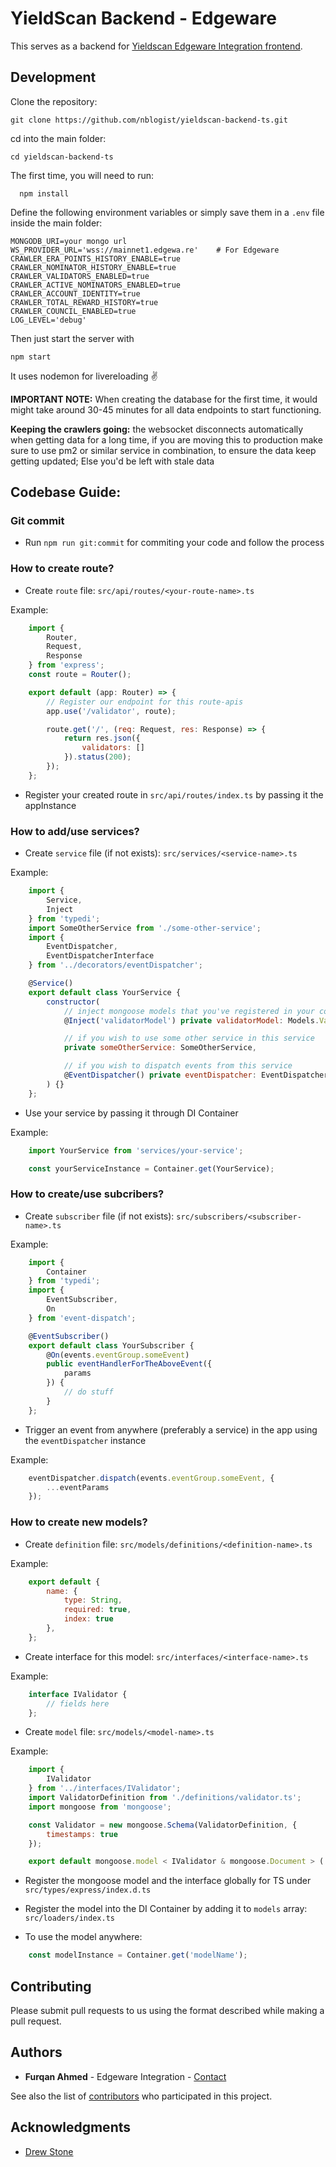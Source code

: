 # YieldScan Backend - Edgeware

This serves as a backend for [Yieldscan Edgeware Integration frontend](https://github.com/hiseedcode/yieldscan-frontend).

  ## Development

Clone the repository:

```
git clone https://github.com/nblogist/yieldscan-backend-ts.git
```

cd into the main folder:

```
cd yieldscan-backend-ts
```

  The first time, you will need to run:



```
  npm install
  ```


  Define the following environment variables or simply save them in a `.env` file inside the main folder:


```
MONGODB_URI=your mongo url
WS_PROVIDER_URL='wss://mainnet1.edgewa.re'    # For Edgeware
CRAWLER_ERA_POINTS_HISTORY_ENABLE=true
CRAWLER_NOMINATOR_HISTORY_ENABLE=true
CRAWLER_VALIDATORS_ENABLED=true
CRAWLER_ACTIVE_NOMINATORS_ENABLED=true
CRAWLER_ACCOUNT_IDENTITY=true
CRAWLER_TOTAL_REWARD_HISTORY=true
CRAWLER_COUNCIL_ENABLED=true
LOG_LEVEL='debug'
```

Then just start the server with

```
npm start
```

  It uses nodemon for livereloading ✌️

**IMPORTANT NOTE:** When creating the database for the first time, it would might take around 30-45 minutes for all data endpoints to start functioning.

**Keeping the crawlers going:** the websocket disconnects automatically when getting data for a long time, if you are moving this to production make sure to use pm2 or similar service in combination, to ensure the data keep getting updated; Else you'd be left with stale data
  ## Codebase Guide:

  ### Git commit

  + Run `npm run git:commit` for commiting your code and follow the process

  ### How to create route?

  + Create `route` file: `src/api/routes/<your-route-name>.ts`

  Example:


``` javascript
    import {
        Router,
        Request,
        Response
    } from 'express';
    const route = Router();

    export default (app: Router) => {
        // Register our endpoint for this route-apis
        app.use('/validator', route);

        route.get('/', (req: Request, res: Response) => {
            return res.json({
                validators: []
            }).status(200);
        });
    };
```

  + Register your created route in `src/api/routes/index.ts` by passing it the appInstance

  ### How to add/use services?

  + Create `service` file (if not exists): `src/services/<service-name>.ts`

  Example:


``` javascript
    import {
        Service,
        Inject
    } from 'typedi';
    import SomeOtherService from './some-other-service';
    import {
        EventDispatcher,
        EventDispatcherInterface
    } from '../decorators/eventDispatcher';

    @Service()
    export default class YourService {
        constructor(
            // inject mongoose models that you've registered in your containers
            @Inject('validatorModel') private validatorModel: Models.ValidatorModel,

            // if you wish to use some other service in this service
            private someOtherService: SomeOtherService,

            // if you wish to dispatch events from this service
            @EventDispatcher() private eventDispatcher: EventDispatcherInterface,
        ) {}
    };
```

  + Use your service by passing it through DI Container

  Example:


``` javascript
    import YourService from 'services/your-service';

    const yourServiceInstance = Container.get(YourService);
```

  ### How to create/use subcribers?

  + Create `subscriber` file (if not exists): `src/subscribers/<subscriber-name>.ts`

  Example:


``` javascript
    import {
        Container
    } from 'typedi';
    import {
        EventSubscriber,
        On
    } from 'event-dispatch';

    @EventSubscriber()
    export default class YourSubscriber {
        @On(events.eventGroup.someEvent)
        public eventHandlerForTheAboveEvent({
            params
        }) {
            // do stuff
        }
    };
```

  + Trigger an event from anywhere (preferably a service) in the app using the `eventDispatcher` instance

  Example:


``` javascript
    eventDispatcher.dispatch(events.eventGroup.someEvent, {
        ...eventParams
    });
```

  ### How to create new models?

  + Create `definition` file: `src/models/definitions/<definition-name>.ts`

  Example:


``` javascript
    export default {
        name: {
            type: String,
            required: true,
            index: true
        },
    };
```

  + Create interface for this model: `src/interfaces/<interface-name>.ts`

  Example:


``` javascript
    interface IValidator {
        // fields here
    };
```

  + Create `model` file: `src/models/<model-name>.ts`

  Example:


``` javascript
    import {
        IValidator
    } from '../interfaces/IValidator';
    import ValidatorDefinition from './definitions/validator.ts';
    import mongoose from 'mongoose';

    const Validator = new mongoose.Schema(ValidatorDefinition, {
        timestamps: true
    });

    export default mongoose.model < IValidator & mongoose.Document > ('Validator', Validator);
```

  + Register the mongoose model and the interface globally for TS under `src/types/express/index.d.ts`

  + Register the model into the DI Container by adding it to `models` array: `src/loaders/index.ts`

  + To use the model anywhere:



``` javascript
    const modelInstance = Container.get('modelName');
```
## Contributing

Please submit pull requests to us using the format described while making a pull request.

## Authors

* **Furqan Ahmed** - Edgeware Integration - [Contact](https://www.flow.page/FurqanAhmed)

See also the list of [contributors](https://github.com/nblogist/yieldscan-backend-ts/contributors) who participated in this project.

## Acknowledgments

* [Drew Stone](https://github.com/drewstone/)
